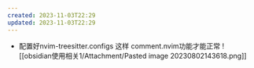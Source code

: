```yaml
---
created: 2023-11-03T22:29
updated: 2023-11-03T22:29
---
```

- 配置好nvim-treesitter.configs 这样 comment.nvim功能才能正常
![[obsidian使用相关1/Attachment/Pasted image 20230802143618.png]]